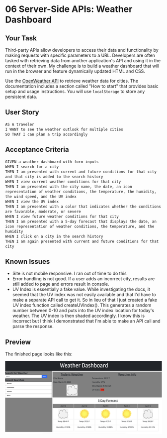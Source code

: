 # 06 Server-Side APIs: Weather Dashboard

## Your Task

Third-party APIs allow developers to access their data and functionality by making requests with specific parameters to a URL. Developers are often tasked with retrieving data from another application's API and using it in the context of their own. My challenge is to build a weather dashboard that will run in the browser and feature dynamically updated HTML and CSS.

Use the [OpenWeather API](https://openweathermap.org/api) to retrieve weather data for cities. The documentation includes a section called "How to start" that provides basic setup and usage instructions. You will use `localStorage` to store any persistent data.

## User Story

```
AS A traveler
I WANT to see the weather outlook for multiple cities
SO THAT I can plan a trip accordingly
```

## Acceptance Criteria

```
GIVEN a weather dashboard with form inputs
WHEN I search for a city
THEN I am presented with current and future conditions for that city and that city is added to the search history
WHEN I view current weather conditions for that city
THEN I am presented with the city name, the date, an icon representation of weather conditions, the temperature, the humidity, the wind speed, and the UV index
WHEN I view the UV index
THEN I am presented with a color that indicates whether the conditions are favorable, moderate, or severe
WHEN I view future weather conditions for that city
THEN I am presented with a 5-day forecast that displays the date, an icon representation of weather conditions, the temperature, and the humidity
WHEN I click on a city in the search history
THEN I am again presented with current and future conditions for that city
```


## Known Issues

- Site is not mobile responsive. I ran out of time to do this
- Error handling is not good. If a user adds an incorrect city, results are still added to page and errors result in console.
- UV Index is essentially a fake value. While investigating the docs, it seemed that the UV index was not easily available and that I'd have to make a separate API call to get it. So in lieu of that I just created a fake UV index function called createUVIndex(). This generates a random number between 0-10 and puts into the UV index location for today's weather. The UV index is then shaded accordingly. I know this is incorrect but I think I demonstrated that I'm able to make an API call and parse the response.


## Preview
The finished page looks like this:

![](./assets/images/Screenshot.png)
